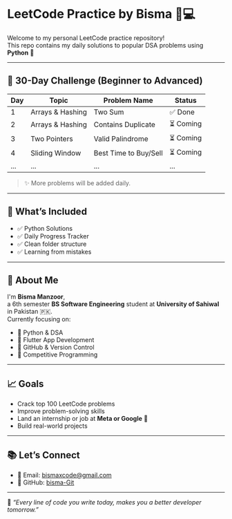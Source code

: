 # LeetCode Practice by Bisma 🧠💻

Welcome to my personal LeetCode practice repository!  
This repo contains my daily solutions to popular DSA problems using **Python** 🐍

---

## 📅 30-Day Challenge (Beginner to Advanced)

| Day | Topic                  | Problem Name         | Status |
|-----|------------------------|----------------------|--------|
| 1   | Arrays & Hashing       | Two Sum              | ✅ Done |
| 2   | Arrays & Hashing       | Contains Duplicate   | ⏳ Coming |
| 3   | Two Pointers           | Valid Palindrome     | ⏳ Coming |
| 4   | Sliding Window         | Best Time to Buy/Sell| ⏳ Coming |
| ... | ...                    | ...                  | ...    |

> ✨ More problems will be added daily.

---

## 📌 What’s Included

- ✅ Python Solutions
- ✅ Daily Progress Tracker
- ✅ Clean folder structure
- ✅ Learning from mistakes

---

## 🚀 About Me

I'm **Bisma Manzoor**,  
a 6th semester **BS Software Engineering** student at **University of Sahiwal** in Pakistan 🇵🇰.  
Currently focusing on:
- 🔹 Python & DSA
- 🔹 Flutter App Development
- 🔹 GitHub & Version Control
- 🔹 Competitive Programming

---

## 📈 Goals

- Crack top 100 LeetCode problems
- Improve problem-solving skills
- Land an internship or job at **Meta or Google** 🚀
- Build real-world projects

---

## 📚 Let’s Connect

- 📧 Email: bismaxcode@gmail.com
- 🐙 GitHub: [bisma-Git](https://github.com/bisma-Git)

---

🌟 _“Every line of code you write today, makes you a better developer tomorrow.”_
